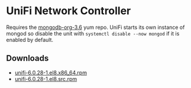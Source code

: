 UniFi Network Controller
========================

Requires the [mongodb-org-3.6](https://docs.mongodb.com/v3.6/tutorial/install-mongodb-on-red-hat/#for-mongodb-3-6) yum repo. UniFi starts its own instance of mongod so disable the unit with `systemctl disable --now mongod` if it is enabled by default.



Downloads
---------

* [unifi-6.0.28-1.el8.x86\_64.rpm](https://file.lily.flowers/rpm/x86_64/unifi-6.0.28-1.el8.x86_64.rpm)
* [unifi-6.0.28-1.el8.src.rpm](https://file.lily.flowers/rpm/src/unifi-6.0.28-1.el8.src.rpm)
